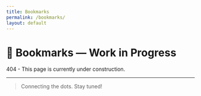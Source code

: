 ```yaml
---
title: Bookmarks
permalink: /bookmarks/
layout: default
---
```


# 🚧 Bookmarks — Work in Progress

404 - This page is currently under construction.

---

> Connecting the dots. Stay tuned!
